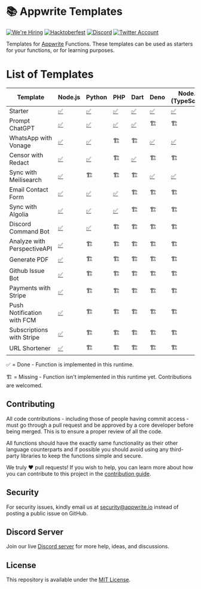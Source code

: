# 📚 Appwrite Templates

[![We're Hiring](https://img.shields.io/static/v1?label=We're&message=Hiring&color=blue&style=flat-square)](https://appwrite.io/company/careers)
[![Hacktoberfest](https://img.shields.io/static/v1?label=hacktoberfest&message=ready&color=191120&style=flat-square)](https://hacktoberfest.appwrite.io)
[![Discord](https://img.shields.io/discord/564160730845151244?label=discord&style=flat-square)](https://appwrite.io/discord?r=Github)
[![Twitter Account](https://img.shields.io/twitter/follow/appwrite?color=00acee&label=twitter&style=flat-square)](https://twitter.com/appwrite)

Templates for [Appwrite](https://appwrite.io/) Functions. These templates can be used as starters for your functions, or for learning purposes.

# List of Templates

<!-- TABLE:START -->
| Template                    | Node.js                               | Python                           | PHP                         | Dart                         | Deno                            | Node.js (TypeScript)                       | Bun              | C++              | .NET                | Java              | Kotlin              | Ruby              | Swift              |
| --------------------------- | ------------------------------------- | -------------------------------- | --------------------------- | ---------------------------- | ------------------------------- | ------------------------------------------ | ---------------- | ---------------- | ------------------- | ----------------- | ------------------- | ----------------- | ------------------ |
| Starter                     | [✅](node/starter)                     | [✅](python/starter)              | [✅](php/starter)            | [✅](dart/starter)            | [✅](deno/starter)               | [✅](node-typescript/starter)               | [✅](bun/starter) | [✅](cpp/starter) | [✅](dotnet/starter) | [✅](java/starter) | [✅](kotlin/starter) | [✅](ruby/starter) | [✅](swift/starter) |
| Prompt ChatGPT              | [✅](node/prompt-chatgpt)              | [✅](python/prompt_chatgpt)       | [✅](php/prompt-chatgpt)     | [✅](dart/prompt_chatgpt)     | 🏗️                             | 🏗️                                        | 🏗️              | 🏗️              | 🏗️                 | 🏗️               | 🏗️                 | 🏗️               | 🏗️                |
| WhatsApp with Vonage        | [✅](node/whatsapp-with-vonage)        | [✅](python/whatsapp_with_vonage) | 🏗️                         | 🏗️                          | [✅](deno/whatsapp-with-vonage)  | [✅](node-typescript/whatsapp-with-vonage)  | 🏗️              | 🏗️              | 🏗️                 | 🏗️               | 🏗️                 | 🏗️               | 🏗️                |
| Censor with Redact          | [✅](node/censor-with-redact)          | [✅](python/censor_with_redact)   | 🏗️                         | [✅](dart/censor_with_redact) | 🏗️                             | 🏗️                                        | 🏗️              | 🏗️              | 🏗️                 | 🏗️               | 🏗️                 | 🏗️               | 🏗️                |
| Sync with Meilisearch       | [✅](node/sync-with-meilisearch)       | 🏗️                              | 🏗️                         | 🏗️                          | [✅](deno/sync-with-meilisearch) | [✅](node-typescript/sync-with-meilisearch) | 🏗️              | 🏗️              | 🏗️                 | 🏗️               | 🏗️                 | 🏗️               | 🏗️                |
| Email Contact Form          | [✅](node/email-contact-form)          | [✅](python/email_contact_form)   | [✅](php/email-contact-form) | 🏗️                          | 🏗️                             | 🏗️                                        | 🏗️              | 🏗️              | 🏗️                 | 🏗️               | 🏗️                 | 🏗️               | 🏗️                |
| Sync with Algolia           | [✅](node/sync-with-algolia)           | [✅](python/sync_with_algolia)    | [✅](php/sync-with-algolia)  | 🏗️                          | 🏗️                             | 🏗️                                        | 🏗️              | 🏗️              | 🏗️                 | 🏗️               | 🏗️                 | 🏗️               | 🏗️                |
| Discord Command Bot         | [✅](node/discord-command-bot)         | [✅](python/discord_command_bot)  | 🏗️                         | 🏗️                          | 🏗️                             | 🏗️                                        | 🏗️              | 🏗️              | 🏗️                 | 🏗️               | 🏗️                 | 🏗️               | 🏗️                |
| Analyze with PerspectiveAPI | [✅](node/analyze-with-perspectiveapi) | 🏗️                              | 🏗️                         | 🏗️                          | 🏗️                             | 🏗️                                        | 🏗️              | 🏗️              | 🏗️                 | 🏗️               | 🏗️                 | 🏗️               | 🏗️                |
| Generate PDF                | [✅](node/generate-pdf)                | 🏗️                              | 🏗️                         | 🏗️                          | 🏗️                             | 🏗️                                        | 🏗️              | 🏗️              | 🏗️                 | 🏗️               | 🏗️                 | 🏗️               | 🏗️                |
| Github Issue Bot            | [✅](node/github-issue-bot)            | 🏗️                              | 🏗️                         | 🏗️                          | 🏗️                             | 🏗️                                        | 🏗️              | 🏗️              | 🏗️                 | 🏗️               | 🏗️                 | 🏗️               | 🏗️                |
| Payments with Stripe        | [✅](node/payments-with-stripe)        | 🏗️                              | 🏗️                         | 🏗️                          | 🏗️                             | 🏗️                                        | 🏗️              | 🏗️              | 🏗️                 | 🏗️               | 🏗️                 | 🏗️               | 🏗️                |
| Push Notification with FCM  | [✅](node/push-notification-with-fcm)  | 🏗️                              | 🏗️                         | 🏗️                          | 🏗️                             | 🏗️                                        | 🏗️              | 🏗️              | 🏗️                 | 🏗️               | 🏗️                 | 🏗️               | 🏗️                |
| Subscriptions with Stripe   | [✅](node/subscriptions-with-stripe)   | 🏗️                              | 🏗️                         | 🏗️                          | 🏗️                             | 🏗️                                        | 🏗️              | 🏗️              | 🏗️                 | 🏗️               | 🏗️                 | 🏗️               | 🏗️                |
| URL Shortener               | [✅](node/url-shortener)               | 🏗️                              | 🏗️                         | 🏗️                          | 🏗️                             | 🏗️                                        | 🏗️              | 🏗️              | 🏗️                 | 🏗️               | 🏗️                 | 🏗️               | 🏗️                |
<!-- TABLE:END -->

✅ = Done - Function is implemented in this runtime.

🏗️ = Missing - Function isn't implemented in this runtime yet. Contributions are welcomed.

## Contributing

All code contributions - including those of people having commit access - must go through a pull request and be approved by a core developer before being merged. This is to ensure a proper review of all the code.

All functions should have the exactly same functionality as their other language counterparts and if possible you should avoid using any third-party libraries to keep the functions simple and secure.

We truly ❤️ pull requests! If you wish to help, you can learn more about how you can contribute to this project in the [contribution guide](https://github.com/open-runtimes/.github/blob/main/CONTRIBUTING.md).


## Security

For security issues, kindly email us at [security@appwrite.io](mailto:security@appwrite.io) instead of posting a public issue on GitHub.

## Discord Server

Join our live [Discord server](https://appwrite.io/discord) for more help, ideas, and discussions.

## License

This repository is available under the [MIT License](./LICENSE).
